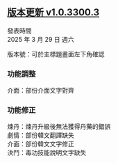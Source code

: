 ## [版本更新 v1.0.3300.3](https://store.steampowered.com/news/app/1859910/view/527590540141659556?l=tchinese)

發表時間  
2025 年 3 月 29 日 週六

版本號：可於主標題畫面左下角確認

### 功能調整

介面：部份介面文字對齊


### 功能修正

煉丹：煉丹升級後無法獲得丹藥的錯誤  
劇情：部份韓文翻譯缺失  
介面：部份韓文文字修正  
決鬥：毒功技能說明文字缺失  
